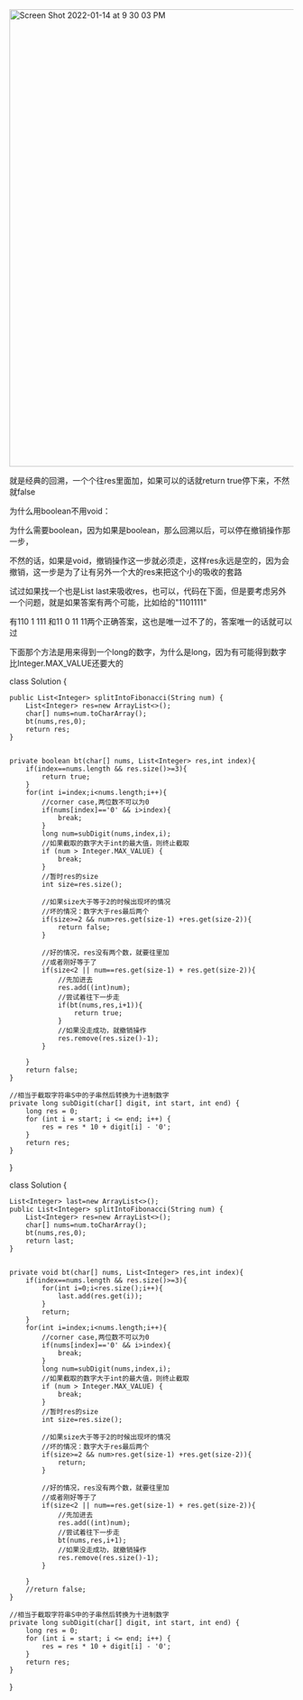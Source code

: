 <img width="811" alt="Screen Shot 2022-01-14 at 9 30 03 PM" src="https://user-images.githubusercontent.com/59748598/149610293-aaaf54d4-687d-4a8e-a8f9-2262672941a4.png">

就是经典的回溯，一个个往res里面加，如果可以的话就return true停下来，不然就false

为什么用boolean不用void：

为什么需要boolean，因为如果是boolean，那么回溯以后，可以停在撤销操作那一步，

不然的话，如果是void，撤销操作这一步就必须走，这样res永远是空的，因为会撤销，这一步是为了让有另外一个大的res来把这个小的吸收的套路

试过如果找一个也是List<Integer> last来吸收res，也可以，代码在下面，但是要考虑另外一个问题，就是如果答案有两个可能，比如给的"1101111"
    
有110 1 111 和11 0 11 11两个正确答案，这也是唯一过不了的，答案唯一的话就可以过

下面那个方法是用来得到一个long的数字，为什么是long，因为有可能得到数字比Integer.MAX_VALUE还要大的

class Solution {

    public List<Integer> splitIntoFibonacci(String num) {
        List<Integer> res=new ArrayList<>();
        char[] nums=num.toCharArray();
        bt(nums,res,0);
        return res;
    }
    
    
    private boolean bt(char[] nums, List<Integer> res,int index){
        if(index==nums.length && res.size()>=3){
            return true;
        }
        for(int i=index;i<nums.length;i++){
            //corner case,两位数不可以为0
            if(nums[index]=='0' && i>index){
                break;
            }
            long num=subDigit(nums,index,i);
            //如果截取的数字大于int的最大值，则终止截取
            if (num > Integer.MAX_VALUE) {
                break;
            }
            //暂时res的size
            int size=res.size();
            
            //如果size大于等于2的时候出现坏的情况
            //坏的情况：数字大于res最后两个
            if(size>=2 && num>res.get(size-1) +res.get(size-2)){
                return false;
            }
            
            //好的情况，res没有两个数，就要往里加
            //或者刚好等于了
            if(size<2 || num==res.get(size-1) + res.get(size-2)){
                //先加进去
                res.add((int)num);
                //尝试着往下一步走
                if(bt(nums,res,i+1)){
                    return true;
                }
                //如果没走成功，就撤销操作
                res.remove(res.size()-1);
            }
            
        }
        return false;
    }
    
    //相当于截取字符串S中的子串然后转换为十进制数字
    private long subDigit(char[] digit, int start, int end) {
        long res = 0;
        for (int i = start; i <= end; i++) {
            res = res * 10 + digit[i] - '0';
        }
        return res;
    }

}

class Solution {
    
    List<Integer> last=new ArrayList<>();
    public List<Integer> splitIntoFibonacci(String num) {
        List<Integer> res=new ArrayList<>();
        char[] nums=num.toCharArray();
        bt(nums,res,0);
        return last;
    }
    
    
    private void bt(char[] nums, List<Integer> res,int index){
        if(index==nums.length && res.size()>=3){
            for(int i=0;i<res.size();i++){
                last.add(res.get(i));
            }
            return;
        }
        for(int i=index;i<nums.length;i++){
            //corner case,两位数不可以为0
            if(nums[index]=='0' && i>index){
                break;
            }
            long num=subDigit(nums,index,i);
            //如果截取的数字大于int的最大值，则终止截取
            if (num > Integer.MAX_VALUE) {
                break;
            }
            //暂时res的size
            int size=res.size();
            
            //如果size大于等于2的时候出现坏的情况
            //坏的情况：数字大于res最后两个
            if(size>=2 && num>res.get(size-1) +res.get(size-2)){
                return;
            }
            
            //好的情况，res没有两个数，就要往里加
            //或者刚好等于了
            if(size<2 || num==res.get(size-1) + res.get(size-2)){
                //先加进去
                res.add((int)num);
                //尝试着往下一步走
                bt(nums,res,i+1);
                //如果没走成功，就撤销操作
                res.remove(res.size()-1);
            }
            
        }
        //return false;
    }
    
    //相当于截取字符串S中的子串然后转换为十进制数字
    private long subDigit(char[] digit, int start, int end) {
        long res = 0;
        for (int i = start; i <= end; i++) {
            res = res * 10 + digit[i] - '0';
        }
        return res;
    }

}

    



